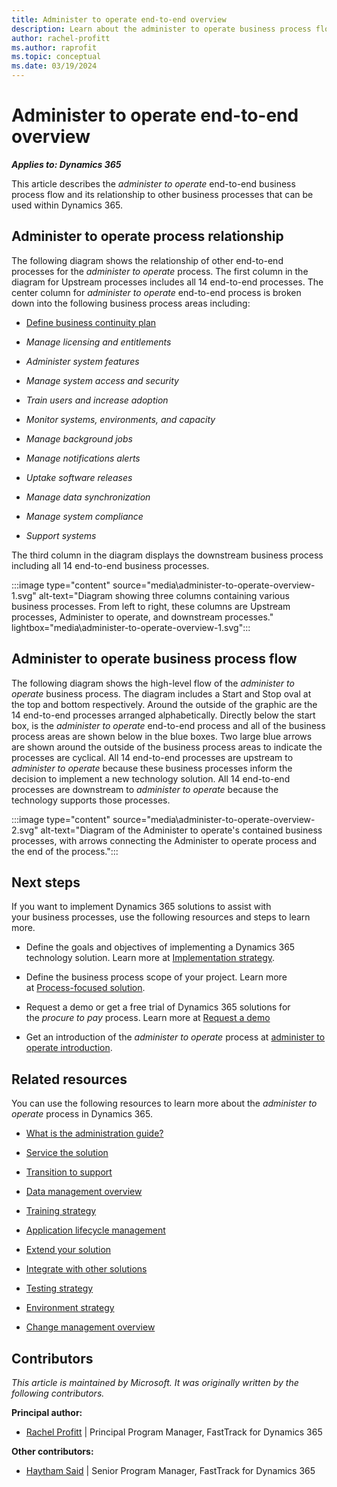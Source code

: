 ```yaml
---
title: Administer to operate end-to-end overview
description: Learn about the administer to operate business process flow, including how to administer the process and its relationship with other processes.
author: rachel-profitt
ms.author: raprofit
ms.topic: conceptual
ms.date: 03/19/2024
---
```


# Administer to operate end-to-end overview

***Applies to: Dynamics 365***

This article describes the *administer to operate* end-to-end business process flow and its relationship to other business processes that can be used within Dynamics 365.

## Administer to operate process relationship 

The following diagram shows the relationship of other end-to-end processes for the *administer to operate* process. The first column in the diagram for Upstream processes includes all 14 end-to-end processes. The center column for *administer to operate* end-to-end process is broken down into the following business process areas including:

- [Define business continuity plan](administer-to-operate-define-business-continuity-plan-overview.md)

- *Manage licensing and entitlements*

- *Administer system features*

- *Manage system access and security*

- *Train users and increase adoption*

- *Monitor systems, environments, and capacity*

- *Manage background jobs*

- *Manage notifications alerts*

- *Uptake software releases*

- *Manage data synchronization*

- *Manage system compliance*

- *Support systems*

The third column in the diagram displays the downstream business process including all 14 end-to-end business processes.

:::image type="content" source="media\administer-to-operate-overview-1.svg" alt-text="Diagram showing three columns containing various business processes. From left to right, these columns are Upstream processes, Administer to operate, and downstream processes." lightbox="media\administer-to-operate-overview-1.svg":::

## Administer to operate business process flow

The following diagram shows the high-level flow of the *administer to operate* business process. The diagram includes a Start and Stop oval at the top and bottom respectively. Around the outside of the graphic are the 14 end-to-end processes arranged alphabetically. Directly below the start box, is the *administer to operate* end-to-end process and all of the business process areas are shown below in the blue boxes. Two large blue arrows are shown around the outside of the business process areas to indicate the processes are cyclical. All 14 end-to-end processes are upstream to *administer to operate* because these business processes inform the decision to implement a new technology solution. All 14 end-to-end processes are downstream to *administer to operate* because the technology supports those processes.

:::image type="content" source="media\administer-to-operate-overview-2.svg" alt-text="Diagram of the Administer to operate's contained business processes, with arrows connecting the Administer to operate process and the end of the process.":::

## Next steps

If you want to implement Dynamics 365 solutions to assist with your business processes, use the following resources and steps to learn more.

- Define the goals and objectives of implementing a Dynamics 365 technology solution. Learn more at [Implementation strategy](../implementation-guide/implementation-strategy.md).

- Define the business process scope of your project. Learn more at [Process-focused solution](../implementation-guide/process-focused-solution.md).

- Request a demo or get a free trial of Dynamics 365 solutions for the *procure to pay* process. Learn more at [Request a demo](https://dynamics.microsoft.com/dynamics-365-free-trial/)

- Get an introduction of the *administer to operate* process at [administer to operate introduction](administer-to-operate-introduction.md).

## Related resources

You can use the following resources to learn more about the *administer to operate* process in Dynamics 365.

- [What is the administration guide?](../implementation-guide/admin-guide-overview.md)

- [Service the solution](../implementation-guide/service-solution.md)

- [Transition to support](../implementation-guide/transition-to-support.md)

- [Data management overview](../implementation-guide/data-management.md)

- [Training strategy](../implementation-guide/training-strategy.md)

- [Application lifecycle management](../implementation-guide/application-lifecycle-management.md)

- [Extend your solution](../implementation-guide/extend-your-solution.md)

- [Integrate with other solutions](../implementation-guide/integrate-other-solutions.md)

- [Testing strategy](../implementation-guide/testing-strategy.md)

- [Environment strategy](../implementation-guide/environment-strategy-overview.md)

- [Change management overview](../implementation-guide/change-management.md)

## Contributors

*This article is maintained by Microsoft. It was originally written by the following contributors.*

**Principal author:**

- [Rachel Profitt](https://linkedin.com/in/rachelprofitt) \| Principal Program Manager, FastTrack for Dynamics 365

**Other contributors:**

- [Haytham Said](https://www.linkedin.com/in/haytham-said-9016a312/) \| Senior Program Manager, FastTrack for Dynamics 365
